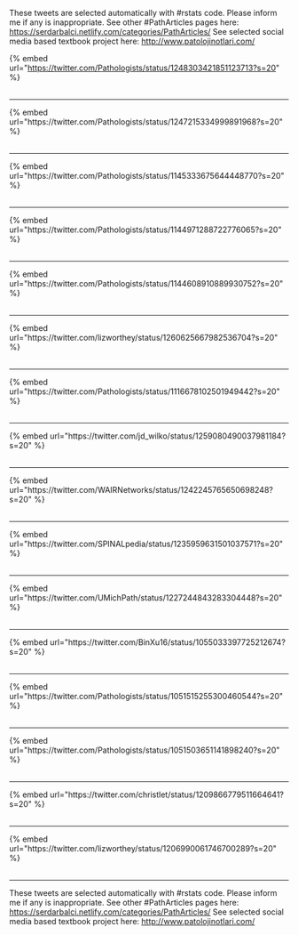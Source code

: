 

These tweets are selected automatically with #rstats code. Please inform me if any is inappropriate.
See other #PathArticles pages here: https://serdarbalci.netlify.com/categories/PathArticles/ 
See selected social media based textbook project here: http://www.patolojinotlari.com/

{% embed url="https://twitter.com/Pathologists/status/1248303421851123713?s=20" %}<br>
<br>
<hr>
{% embed url="https://twitter.com/Pathologists/status/1247215334999891968?s=20" %}<br>
<br>
<hr>
{% embed url="https://twitter.com/Pathologists/status/1145333675644448770?s=20" %}<br>
<br>
<hr>
{% embed url="https://twitter.com/Pathologists/status/1144971288722776065?s=20" %}<br>
<br>
<hr>
{% embed url="https://twitter.com/Pathologists/status/1144608910889930752?s=20" %}<br>
<br>
<hr>
{% embed url="https://twitter.com/lizworthey/status/1260625667982536704?s=20" %}<br>
<br>
<hr>
{% embed url="https://twitter.com/Pathologists/status/1116678102501949442?s=20" %}<br>
<br>
<hr>
{% embed url="https://twitter.com/jd_wilko/status/1259080490037981184?s=20" %}<br>
<br>
<hr>
{% embed url="https://twitter.com/WAIRNetworks/status/1242245765650698248?s=20" %}<br>
<br>
<hr>
{% embed url="https://twitter.com/SPINALpedia/status/1235959631501037571?s=20" %}<br>
<br>
<hr>
{% embed url="https://twitter.com/UMichPath/status/1227244843283304448?s=20" %}<br>
<br>
<hr>
{% embed url="https://twitter.com/BinXu16/status/1055033397725212674?s=20" %}<br>
<br>
<hr>
{% embed url="https://twitter.com/Pathologists/status/1051515255300460544?s=20" %}<br>
<br>
<hr>
{% embed url="https://twitter.com/Pathologists/status/1051503651141898240?s=20" %}<br>
<br>
<hr>
{% embed url="https://twitter.com/christlet/status/1209866779511664641?s=20" %}<br>
<br>
<hr>
{% embed url="https://twitter.com/lizworthey/status/1206990061746700289?s=20" %}<br>
<br>
<hr>


These tweets are selected automatically with #rstats code. Please inform me if any is inappropriate.
See other #PathArticles pages here: https://serdarbalci.netlify.com/categories/PathArticles/ 
See selected social media based textbook project here: http://www.patolojinotlari.com/
